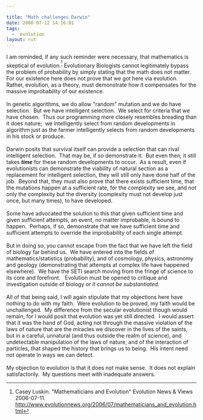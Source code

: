 ```yaml
---

title: "Math challenges Darwin"
date: 2006-07-12 14:16:01
tags:
  -  evolution
layout: rut
---
```


I am reminded, if any such reminder were necessary, that mathematics is skeptical of evolution.<sup><a href="http://www.evolutionnews.org/2006/07/mathematicians_and_evolution.html" title="Evolution News &amp; Views: Mathematicians and Evolution">[^200607121]</a></sup>  Evolutionary Biologists cannot legitimately bypass the problem of probability by simply stating that the math does not matter.&nbsp; For our existence here does not prove that we got here via evolution.&nbsp; Rather, evolution, as a theory, must demonstrate how it compensates for the massive improbability of our existence.<br  />
<br  />
In genetic algorithms, we do allow "random" mutation and we do have selection.&nbsp; But we have intelligent selection.&nbsp; We select for criteria that we have chosen.&nbsp; Thus our programming more closely resembles breading than it does nature;&nbsp; we intelligently select from random developments in algorithm just as the farmer intelligently selects from random developments in his stock or produce.&nbsp; <br  />
<br  />
Darwin posits that survival itself can provide a selection that can rival intelligent selection.&nbsp; That may be, if so demonstrate it.&nbsp; But even then, it still takes <em><strong>time</strong></em> for these random developments to occur.&nbsp; As a result, even if evolutionists can demonstrate the viability of natural section as a replacement for intelligent selection, they will still only have done half of the job.&nbsp; Beyond that, they must also prove that there exists sufficient time, that the mutations happen at a sufficient rate, for the complexity we see, and not only the complexity but the diversity (complexity must not develop just once, but many times), to have developed.<br  />
<br  />
Some have advocated the solution to this that given sufficient time and given sufficient attempts, an event, no matter improbable, is bound to happen.&nbsp; Perhaps, if so, demonstrate that we have sufficient time and sufficient attempts to override the improbability of each single attempt.<br  />
<br  />
But in doing so, you cannot escape from the fact that we have left the field of biology far behind us.&nbsp; We have entered into the fields of mathematics/statistics (probability), and of cosmology, physics, astronomy and geology (demonstrating that attempts at complex life have happened elsewhere).&nbsp; We have the SETI search moving from the fringe of science to its core and forefront. &nbsp; Evolution must be opened to critique and investigation outside of biology <em>or it cannot be substantiated.</em><br  />
<br  />
All of that being said, I will again stipulate that my objections here have nothing to do with my faith.&nbsp; Were evolution to be proved, my faith would be unchallenged.&nbsp; My difference from the secular evolutionist though would remain, for I would posit that evolution was yet still directed.&nbsp; I would assert that it was the hand of God, acting not through the massive violation of the laws of nature that are the miracles we discover in the lives of the saints, but in a careful, unnatural (and thus outside the realm of science), and undetectable manipulation of the laws of nature, and of the interaction of particles, that shaped the history that brings us to being.&nbsp; His intent need not operate in ways we can detect.<br  />
<br  />
My objection to evolution is that it does not make sense.&nbsp; It does not explain satisfactorily.&nbsp; My questions meet with inadequate answers.&nbsp; 

[^200607121]: Casey Luskin.  "Mathematicians and Evolution" Evolution News &amp; Views 2006-07-11.  <http://www.evolutionnews.org/2006/07/mathematicians_and_evolution.html> 


